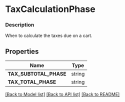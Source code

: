 # TaxCalculationPhase


### Description

When to calculate the taxes due on a cart.

## Properties
Name | Type
------------ | -------------
**TAX_SUBTOTAL_PHASE** | string
**TAX_TOTAL_PHASE** | string

[[Back to Model list]](../README.md#documentation-for-models) [[Back to API list]](../README.md#documentation-for-api-endpoints) [[Back to README]](../README.md)


